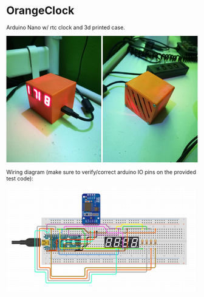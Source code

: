 # OrangeClock
Arduino Nano w/ rtc clock and 3d printed case.

<img src="https://github.com/xicocana/OrangeClock/blob/main/images/front.jpg" alt="Your image title" width="250"/> <img src="https://github.com/xicocana/OrangeClock/blob/main/images/back.jpg" alt="Your image title" width="250"/>

Wiring diagram (make sure to verify/correct arduino IO pins on the provided test code):

<img src="https://github.com/xicocana/OrangeClock/blob/main/images/diagram.png" alt="Your image title" width="500"/>
